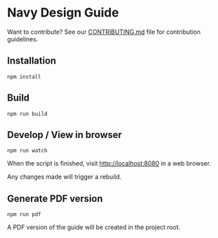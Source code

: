 # Navy Design Guide

Want to contribute?
See our [CONTRIBUTING.md](CONTRIBUTING.md) file for contribution guidelines.

## Installation

`npm install`

## Build

`npm run build`

## Develop / View in browser

`npm run watch`

When the script is finished, visit
[http://localhost:8080](http://localhost:8080) in a web browser.

Any changes made will trigger a rebuild.

## Generate PDF version

`npm run pdf`

A PDF version of the guide will be created in the project root.
